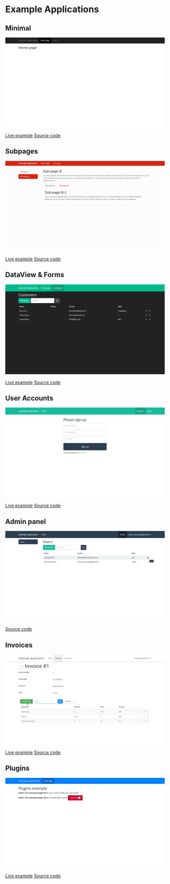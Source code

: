 Example Applications
====================


Minimal
-------

<a href="http://generator-minimal.meteor.com" target="_blank"><img src="images/example-minimal.png" alt="minimal" class="example-img"></a>

<a href="http://generator-minimal.meteor.com" target="_blank" class="btn btn-success">Live example</a> <a href="https://github.com/perak/kitchen-examples/tree/master/example-minimal" target="_blank" class="btn btn-default">Source code</a>


Subpages
--------

<a href="http://generator-subpages.meteor.com" target="_blank"><img src="images/example-subpages.png" alt="subpages" class="example-img"></a>

<a href="http://generator-subpages.meteor.com" target="_blank" class="btn btn-success">Live example</a> <a href="https://github.com/perak/kitchen-examples/tree/master/example-subpages" target="_blank" class="btn btn-default">Source code</a>


DataView & Forms
----------------

<a href="http://generator-dataview.meteor.com" target="_blank"><img src="images/example-dataview.png" alt="dataview" class="example-img"></a>

<a href="http://generator-dataview.meteor.com" target="_blank" class="btn btn-success">Live example</a> <a href="https://github.com/perak/kitchen-examples/tree/master/example-dataview" target="_blank" class="btn btn-default">Source code</a>


User Accounts
-------------

<a href="http://generator-accounts.meteor.com" target="_blank"><img src="images/example-accounts.png" alt="accounts" class="example-img"></a>

<a href="http://generator-accounts.meteor.com" target="_blank" class="btn btn-success">Live example</a> <a href="https://github.com/perak/kitchen-examples/tree/master/example-accounts" target="_blank" class="btn btn-default">Source code</a>


Admin panel
-----------

<img src="images/example-admin.png" alt="accounts" class="example-img">

<a href="https://github.com/perak/kitchen-examples/tree/master/example-admin" target="_blank" class="btn btn-default">Source code</a>


Invoices
--------

<a href="http://generator-invoices.meteor.com" target="_blank"><img src="images/example-invoices.png" alt="invoices" class="example-img"></a>

<a href="http://generator-invoices.meteor.com" target="_blank" class="btn btn-success">Live example</a> <a href="https://github.com/perak/kitchen-examples/tree/master/example-invoices" target="_blank" class="btn btn-default">Source code</a>


Plugins
-------

<a href="http://generator-plugins.meteor.com" target="_blank"><img src="images/example-plugins.png" alt="plugins" class="example-img"></a>

<a href="http://generator-plugins.meteor.com" target="_blank" class="btn btn-success">Live example</a> <a href="https://github.com/perak/kitchen-examples/tree/master/example-plugins" target="_blank" class="btn btn-default">Source code</a>
